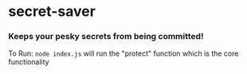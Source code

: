 # secret-saver

### Keeps your pesky secrets from being committed!

To Run: `node index.js` will run the "protect" function which is the core functionality
